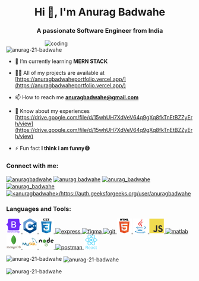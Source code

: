 <h1 align="center">Hi 👋, I'm Anurag Badwahe</h1>
<h3 align="center">A passionate Software Engineer from India</h3>


<img align = "right" alt = "coding" width = "400" src = "https://user-images.githubusercontent.com/55389276/140866485-8fb1c876-9a8f-4d6a-98dc-08c4981eaf70.gif"/>


<p align="left"> <img src="https://komarev.com/ghpvc/?username=anurag-21-badwahe&label=Profile%20views&color=0e75b6&style=flat" alt="anurag-21-badwahe" /> </p>

- 🌱 I’m currently learning **MERN STACK**

- 👨‍💻 All of my projects are available at [https://anuragbadwaheportfolio.vercel.app/](https://anuragbadwaheportfolio.vercel.app/)

- 📫 How to reach me **anuragbadwahe@gmail.com**

- 📄 Know about my experiences [https://drive.google.com/file/d/15whUH7XdVeV64q9gXq8fkTnEtBZZyErh/view](https://drive.google.com/file/d/15whUH7XdVeV64q9gXq8fkTnEtBZZyErh/view)

- ⚡ Fun fact **I think i am funny😅**

<h3 align="left">Connect with me:</h3>
<p align="left">
<a href="https://twitter.com/anuragbadwahe" target="blank"><img align="center" src="https://raw.githubusercontent.com/rahuldkjain/github-profile-readme-generator/master/src/images/icons/Social/twitter.svg" alt="anuragbadwahe" height="30" width="40" /></a>
<a href="https://linkedin.com/in/anurag badwahe" target="blank"><img align="center" src="https://raw.githubusercontent.com/rahuldkjain/github-profile-readme-generator/master/src/images/icons/Social/linked-in-alt.svg" alt="anurag badwahe" height="30" width="40" /></a>
<a href="https://instagram.com/anurag_badwahe" target="blank"><img align="center" src="https://raw.githubusercontent.com/rahuldkjain/github-profile-readme-generator/master/src/images/icons/Social/instagram.svg" alt="anurag_badwahe" height="30" width="40" /></a>
<a href="https://www.codingninjas.com/studio/profile/13_Anurag" target="blank"><img align="center" src="https://raw.githubusercontent.com/rahuldkjain/github-profile-readme-generator/master/src/images/icons/Social/leet-code.svg" alt="anurag_badwahe" height="30" width="40" /></a>
<a href="https://auth.geeksforgeeks.org/user/<anuragbadwahe>/https://auth.geeksforgeeks.org/user/anuragbadwahe" target="blank"><img align="center" src="https://raw.githubusercontent.com/rahuldkjain/github-profile-readme-generator/master/src/images/icons/Social/geeks-for-geeks.svg" alt="<anuragbadwahe>/https://auth.geeksforgeeks.org/user/anuragbadwahe" height="30" width="40" /></a>
</p>

<h3 align="left">Languages and Tools:</h3>
<p align="left"> <a href="https://getbootstrap.com" target="_blank" rel="noreferrer"> <img src="https://raw.githubusercontent.com/devicons/devicon/master/icons/bootstrap/bootstrap-plain-wordmark.svg" alt="bootstrap" width="40" height="40"/> </a> <a href="https://www.w3schools.com/cpp/" target="_blank" rel="noreferrer"> <img src="https://raw.githubusercontent.com/devicons/devicon/master/icons/cplusplus/cplusplus-original.svg" alt="cplusplus" width="40" height="40"/> </a> <a href="https://www.w3schools.com/css/" target="_blank" rel="noreferrer"> <img src="https://raw.githubusercontent.com/devicons/devicon/master/icons/css3/css3-original-wordmark.svg" alt="css3" width="40" height="40"/> </a> <a href="https://expressjs.com" target="_blank" rel="noreferrer"> <img src="[[https://raw.githubusercontent.com/devicons/devicon/master/icons/express/express-original-wordmark.svg](https://www.google.com/url?sa=i&url=https%3A%2F%2Fajeetchaulagain.com%2Fblog%2Fexpress-js-getting-started%2F&psig=AOvVaw2H7ie9jFNKYqRJN-_K6qrk&ust=1706789932516000&source=images&cd=vfe&opi=89978449&ved=0CBMQjRxqFwoTCID8spDOh4QDFQAAAAAdAAAAABAE)](https://www.google.com/url?sa=i&url=https%3A%2F%2Fwww.edureka.co%2Fblog%2Fexpressjs-tutorial%2F&psig=AOvVaw0_yFArXLE4WEn9nzhi8at-&ust=1706790040583000&source=images&cd=vfe&opi=89978449&ved=0CBMQjRxqFwoTCOil38POh4QDFQAAAAAdAAAAABAE)" alt="express" width="40" height="40" style = "background-color:"blue"/> </a> <a href="https://www.figma.com/" target="_blank" rel="noreferrer"> <img src="https://www.vectorlogo.zone/logos/figma/figma-icon.svg" alt="figma" width="40" height="40"/> </a> <a href="https://git-scm.com/" target="_blank" rel="noreferrer"> <img src="https://www.vectorlogo.zone/logos/git-scm/git-scm-icon.svg" alt="git" width="40" height="40"/> </a> <a href="https://www.w3.org/html/" target="_blank" rel="noreferrer"> <img src="https://raw.githubusercontent.com/devicons/devicon/master/icons/html5/html5-original-wordmark.svg" alt="html5" width="40" height="40"/> </a> <a href="https://www.java.com" target="_blank" rel="noreferrer"> <img src="https://raw.githubusercontent.com/devicons/devicon/master/icons/java/java-original.svg" alt="java" width="40" height="40"/> </a> <a href="https://developer.mozilla.org/en-US/docs/Web/JavaScript" target="_blank" rel="noreferrer"> <img src="https://raw.githubusercontent.com/devicons/devicon/master/icons/javascript/javascript-original.svg" alt="javascript" width="40" height="40"/> </a> <a href="https://www.mathworks.com/" target="_blank" rel="noreferrer"> <img src="https://upload.wikimedia.org/wikipedia/commons/2/21/Matlab_Logo.png" alt="matlab" width="40" height="40"/> </a> <a href="https://www.mongodb.com/" target="_blank" rel="noreferrer"> <img src="https://raw.githubusercontent.com/devicons/devicon/master/icons/mongodb/mongodb-original-wordmark.svg" alt="mongodb" width="40" height="40"/> </a> <a href="https://www.mysql.com/" target="_blank" rel="noreferrer"> <img src="https://raw.githubusercontent.com/devicons/devicon/master/icons/mysql/mysql-original-wordmark.svg" alt="mysql" width="40" height="40"/> </a> <a href="https://nodejs.org" target="_blank" rel="noreferrer"> <img src="https://raw.githubusercontent.com/devicons/devicon/master/icons/nodejs/nodejs-original-wordmark.svg" alt="nodejs" width="40" height="40"/> </a> <a href="https://postman.com" target="_blank" rel="noreferrer"> <img src="https://www.vectorlogo.zone/logos/getpostman/getpostman-icon.svg" alt="postman" width="40" height="40"/> </a> <a href="https://reactjs.org/" target="_blank" rel="noreferrer"> <img src="https://raw.githubusercontent.com/devicons/devicon/master/icons/react/react-original-wordmark.svg" alt="react" width="40" height="40"/> </a> </p>

<p><img align="left" src="https://github-readme-stats.vercel.app/api/top-langs?username=anurag-21-badwahe&show_icons=true&locale=en&layout=compact" alt="anurag-21-badwahe" /></p>

<p>&nbsp;<img align="center" src="https://github-readme-stats.vercel.app/api?username=anurag-21-badwahe&show_icons=true&locale=en" alt="anurag-21-badwahe" /></p>

<p><img align="center" src="https://github-readme-streak-stats.herokuapp.com/?user=anurag-21-badwahe&" alt="anurag-21-badwahe" /></p>
